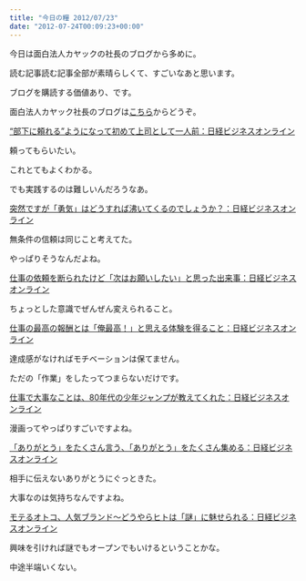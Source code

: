 ```yaml
---
title: "今日の糧 2012/07/23"
date: "2012-07-24T00:09:23+00:00"
---
```


今日は面白法人カヤックの社長のブログから多めに。

読む記事読む記事全部が素晴らしくて、すごいなあと思います。

ブログを購読する価値あり、です。

面白法人カヤック社長のブログは[こちら](http://business.nikkeibp.co.jp/article/opinion/20111227/225722/)からどうぞ。

[“部下に頼れる”ようになって初めて上司として一人前：日経ビジネスオンライン](http://business.nikkeibp.co.jp/article/opinion/20120111/226026/)

頼ってもらいたい。

これとてもよくわかる。

でも実践するのは難しいんだろうなあ。

[突然ですが「勇気」はどうすれば沸いてくるのでしょうか？：日経ビジネスオンライン](http://business.nikkeibp.co.jp/article/opinion/20120605/232947/)

無条件の信頼は同じこと考えてた。

やっぱりそうなんだよね。

[仕事の依頼を断られたけど「次はお願いしたい」と思った出来事：日経ビジネスオンライン](http://business.nikkeibp.co.jp/article/opinion/20120517/232220/)

ちょっとした意識でぜんぜん変えられること。

[仕事の最高の報酬とは「俺最高！」と思える体験を得ること：日経ビジネスオンライン](http://business.nikkeibp.co.jp/article/opinion/20120406/230710/)

達成感がなければモチベーションは保てません。

ただの「作業」をしたってつまらないだけです。

[仕事で大事なことは、80年代の少年ジャンプが教えてくれた：日経ビジネスオンライン](http://business.nikkeibp.co.jp/article/opinion/20120312/229709/)

漫画ってやっぱりすごいですよね。

[「ありがとう」をたくさん言う、「ありがとう」をたくさん集める：日経ビジネスオンライン](http://business.nikkeibp.co.jp/article/opinion/20120312/229704/)

相手に伝えないありがとうにぐっときた。

大事なのは気持ちなんですよね。

[モテるオトコ、人気ブランド～どうやらヒトは「謎」に魅せられる：日経ビジネスオンライン](http://business.nikkeibp.co.jp/article/opinion/20120208/226976/)

興味を引ければ謎でもオープンでもいけるということかな。

中途半端いくない。

